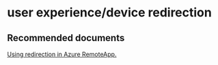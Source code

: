 <properties
	pageTitle="user experience/device redirection"
	description="user experience/device redirection"
	service="microsoft.remoteapp"
	resource=""
	authors="aashu"
	displayOrder=""
	selfHelpType="generic"
	supportTopicIds="32335845"
	resourceTags=""
	productPesIds="15540"
	cloudEnvironments="public"
	articleId="6b833690-6ce7-41cf-8d44-624e4c36bd60"
	ownershipId="ASEP_ContentService_Placeholder"
/>

# user experience/device redirection

## **Recommended documents**
[Using redirection in Azure RemoteApp.](https://azure.microsoft.com/documentation/articles/remoteapp-redirection/)
